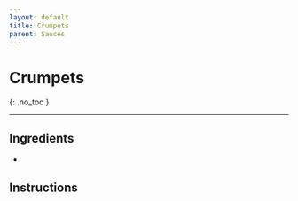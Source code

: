 ```yaml
---
layout: default
title: Crumpets
parent: Sauces
---
```


# Crumpets
{: .no_toc }

---

## Ingredients
<ul>
	<li></li>
</ul>

## Instructions
